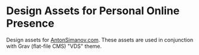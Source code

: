 # Design Assets for Personal Online Presence

Design assets for [AntonSimanov.com](https://antonsimanov.com). These assets are used in conjunction with Grav (flat-file CMS) "VDS" theme.
